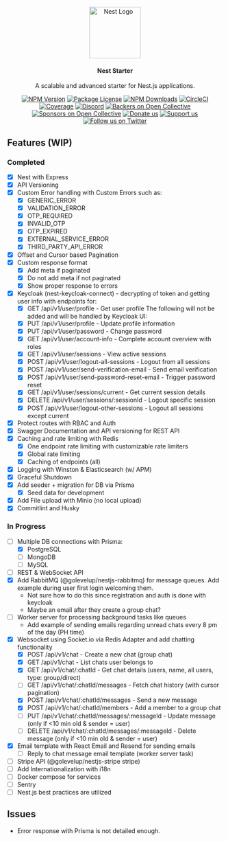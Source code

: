<p align="center">
  <a href="http://nestjs.com/" target="blank"><img src="https://nestjs.com/img/logo-small.svg" width="120" alt="Nest Logo" /></a>
</p>

[circleci-image]: https://img.shields.io/circleci/build/github/nestjs/nest/master?token=abc123def456
[circleci-url]: https://circleci.com/gh/nestjs/nest

  <h4 align="center">Nest Starter</h4>
  <p align="center">A scalable and advanced starter for Nest.js applications.</p>
    <p align="center">
<a href="https://www.npmjs.com/~nestjscore" target="_blank"><img src="https://img.shields.io/npm/v/@nestjs/core.svg" alt="NPM Version" /></a>
<a href="https://www.npmjs.com/~nestjscore" target="_blank"><img src="https://img.shields.io/npm/l/@nestjs/core.svg" alt="Package License" /></a>
<a href="https://www.npmjs.com/~nestjscore" target="_blank"><img src="https://img.shields.io/npm/dm/@nestjs/common.svg" alt="NPM Downloads" /></a>
<a href="https://circleci.com/gh/nestjs/nest" target="_blank"><img src="https://img.shields.io/circleci/build/github/nestjs/nest/master" alt="CircleCI" /></a>
<a href="https://coveralls.io/github/nestjs/nest?branch=master" target="_blank"><img src="https://coveralls.io/repos/github/nestjs/nest/badge.svg?branch=master#9" alt="Coverage" /></a>
<a href="https://discord.gg/G7Qnnhy" target="_blank"><img src="https://img.shields.io/badge/discord-online-brightgreen.svg" alt="Discord"/></a>
<a href="https://opencollective.com/nest#backer" target="_blank"><img src="https://opencollective.com/nest/backers/badge.svg" alt="Backers on Open Collective" /></a>
<a href="https://opencollective.com/nest#sponsor" target="_blank"><img src="https://opencollective.com/nest/sponsors/badge.svg" alt="Sponsors on Open Collective" /></a>
  <a href="https://paypal.me/kamilmysliwiec" target="_blank"><img src="https://img.shields.io/badge/Donate-PayPal-ff3f59.svg" alt="Donate us"/></a>
    <a href="https://opencollective.com/nest#sponsor"  target="_blank"><img src="https://img.shields.io/badge/Support%20us-Open%20Collective-41B883.svg" alt="Support us"></a>
  <a href="https://twitter.com/nestframework" target="_blank"><img src="https://img.shields.io/twitter/follow/nestframework.svg?style=social&label=Follow" alt="Follow us on Twitter"></a>
</p>
  <!--[![Backers on Open Collective](https://opencollective.com/nest/backers/badge.svg)](https://opencollective.com/nest#backer)
  [![Sponsors on Open Collective](https://opencollective.com/nest/sponsors/badge.svg)](https://opencollective.com/nest#sponsor)-->

## Features (WIP)

### Completed

- [x] Nest with Express
- [x] API Versioning
- [x] Custom Error handling with Custom Errors such as:
  - [x] GENERIC_ERROR
  - [x] VALIDATION_ERROR
  - [x] OTP_REQUIRED
  - [x] INVALID_OTP
  - [x] OTP_EXPIRED
  - [x] EXTERNAL_SERVICE_ERROR
  - [x] THIRD_PARTY_API_ERROR
- [x] Offset and Cursor based Pagination
- [x] Custom response format
  - [x] Add meta if paginated
  - [x] Do not add meta if not paginated
  - [x] Show proper response to errors
- [x] Keycloak (nest-keycloak-connect) - decrypting of token and getting user info with endpoints for:
  - [x] GET /api/v1/user/profile - Get user profile
        The following will not be added and will be handled by Keycloak UI:
  - [x] PUT /api/v1/user/profile - Update profile information
  - [x] PUT /api/v1/user/password - Change password
  - [x] GET /api/v1/user/account-info - Complete account overview with roles
  - [x] GET /api/v1/user/sessions - View active sessions
  - [x] POST /api/v1/user/logout-all-sessions - Logout from all sessions
  - [x] POST /api/v1/user/send-verification-email - Send email verification
  - [x] POST /api/v1/user/send-password-reset-email - Trigger password reset
  - [x] GET /api/v1/user/sessions/current - Get current session details
  - [x] DELETE /api/v1/user/sessions/:sessionId - Logout specific session
  - [x] POST /api/v1/user/logout-other-sessions - Logout all sessions except current
- [x] Protect routes with RBAC and Auth
- [x] Swagger Documentation and API versioning for REST API
- [x] Caching and rate limiting with Redis
  - [x] One endpoint rate limiting with customizable rate limiters
  - [x] Global rate limiting
  - [x] Caching of endpoints (all)
- [x] Logging with Winston & Elasticsearch (w/ APM)
- [x] Graceful Shutdown
- [x] Add seeder + migration for DB via Prisma
  - [x] Seed data for development
- [x] Add File upload with Minio (no local upload)
- [x] Commitlint and Husky

### In Progress

- [ ] Multiple DB connections with Prisma:
  - [x] PostgreSQL
  - [ ] MongoDB
  - [ ] MySQL
- [ ] REST & WebSocket API
- [x] Add RabbitMQ (@golevelup/nestjs-rabbitmq) for message queues. Add example during user first login welcoming them.
  - Not sure how to do this since registration and auth is done with keycloak
  - Maybe an email after they create a group chat?
- [ ] Worker server for processing background tasks like queues
  - Add example of sending emails regarding unread chats every 8 pm of the day (PH time)
- [x] Websocket using Socket.io via Redis Adapter and add chatting functionality
  - [x] POST /api/v1/chat - Create a new chat (group chat)
  - [x] GET /api/v1/chat - List chats user belongs to
  - [x] GET /api/v1/chat/:chatId - Get chat details (users, name, all users, type: group/direct)
  - [ ] GET /api/v1/chat/:chatId/messages - Fetch chat history (with cursor pagination)
  - [x] POST /api/v1/chat/:chatId/messages - Send a new message
  - [x] POST /api/v1/chat/:chatId/members - Add a member to a group chat
  - [ ] PUT /api/v1/chat/:chatId/messages/:messageId - Update message (only if <10 min old & sender = user)
  - [ ] DELETE /api/v1/chat/:chatId/messages/:messageId - Delete message (only if <10 min old & sender = user)
- [x] Email template with React Email and Resend for sending emails
  - [ ] Reply to chat message email template (worker server task)
- [ ] Stripe API (@golevelup/nestjs-stripe stripe)
- [ ] Add Internationalization with i18n
- [ ] Docker compose for services
- [ ] Sentry
- [ ] Nest.js best practices are utilized

## Issues

- Error response with Prisma is not detailed enough.
